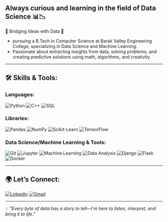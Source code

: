 ## Always curious and learning in the field of Data Science 📊📉  

🔗 Bridging Ideas with Data 🔗  
- pursuing a B.Tech in Computer Science at Barak Valley Engineering College, specializing in Data Science and Machine Learning.
- Passionate about extracting insights from data, solving problems, and creating predictive solutions using math, algorithms, and creativity. 

---  

## 🛠 Skills & Tools:

### **Languages:**
![Python](https://img.shields.io/badge/-Python-3776AB?logo=python&logoColor=white&style=flat) ![C++](https://img.shields.io/badge/-C++-00599C?logo=c%2B%2B&logoColor=white&style=flat) ![SQL](https://img.shields.io/badge/-SQL-4479A1?logo=postgresql&logoColor=white&style=flat)

### **Libraries:**
![Pandas](https://img.shields.io/badge/-Pandas-150458?logo=pandas&logoColor=white&style=flat) ![NumPy](https://img.shields.io/badge/-NumPy-013243?logo=numpy&logoColor=white&style=flat) ![Scikit-Learn](https://img.shields.io/badge/-Scikit--Learn-F7931E?logo=scikit-learn&logoColor=white&style=flat) ![TensorFlow](https://img.shields.io/badge/-TensorFlow-FF6F00?logo=tensorflow&logoColor=white&style=flat)

### **Data Science/Machine Learning & Tools:**
![Git](https://img.shields.io/badge/-Git-F05032?logo=git&logoColor=white&style=flat) 
![Jupyter](https://img.shields.io/badge/-Jupyter-F37626?logo=jupyter&logoColor=white&style=flat) 
![Machine Learning](https://img.shields.io/badge/-Machine%20Learning-102230?logo=ai&logoColor=white&style=flat) 
![Data Analysis](https://img.shields.io/badge/-Data%20Analysis-1f77b4?logo=bar-chart&logoColor=white&style=flat) 
![Django](https://img.shields.io/badge/-Django-092E20?logo=django&logoColor=white&style=flat) 
![Flask](https://img.shields.io/badge/-Flask-000000?logo=flask&logoColor=white&style=flat) 
![Docker](https://img.shields.io/badge/-Docker-2496ED?logo=docker&logoColor=white&style=flat)

---  

## 🌍 Let’s Connect:  
[![LinkedIn](https://img.shields.io/badge/-LinkedIn-blue?logo=linkedin&logoColor=white)](https://www.linkedin.com/in/prem-kr-sah/) [![Gmail](https://img.shields.io/badge/-Gmail-red?logo=gmail&logoColor=white)](mailto:pksjuly721@gmail.com)


---  

💡 _"Every byte of data has a story to tell—I'm here to listen, interpret, and bring it to life."_  
